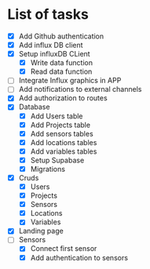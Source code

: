 # List of tasks

- [x] Add Github authentication
- [x] Add influx DB client
- [x] Setup influxDB CLient
    - [x] Write data function
    - [x] Read data function
- [ ] Integrate Influx graphics in APP
- [ ] Add notifications to external channels
- [x] Add authorization to routes
- [x] Database
    - [x] Add Users table
    - [x] Add Projects table
    - [x] Add sensors tables
    - [x] Add locations tables
    - [x] Add variables tables
    - [x] Setup Supabase
    - [x] Migrations
- [x] Cruds
    - [x] Users
    - [x] Projects
    - [x] Sensors
    - [x] Locations
    - [x] Variables
- [x] Landing page
- [ ] Sensors
    - [x] Connect first sensor
    - [x] Add authentication to sensors
